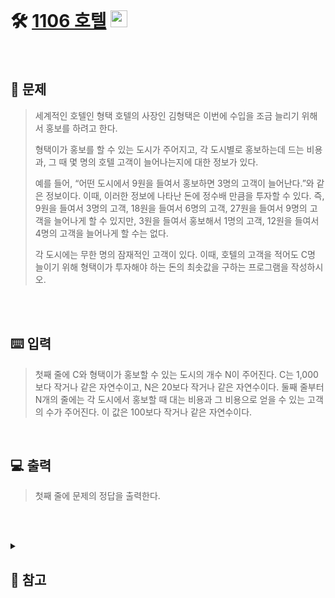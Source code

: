 <br>

# 🛠️ [1106 호텔](http://www.acmicpc.net/problem/1106) <img height="27px" width="27px" src="https://static.solved.ac/tier_small/12.svg"/>
<br>

## 📖 문제
>세계적인 호텔인 형택 호텔의 사장인 김형택은 이번에 수입을 조금 늘리기 위해서 홍보를 하려고 한다.
>
>형택이가 홍보를 할 수 있는 도시가 주어지고, 각 도시별로 홍보하는데 드는 비용과, 그 때 몇 명의 호텔 고객이 늘어나는지에 대한 정보가 있다.
>
>예를 들어, “어떤 도시에서 9원을 들여서 홍보하면 3명의 고객이 늘어난다.”와 같은 정보이다. 이때, 이러한 정보에 나타난 돈에 정수배 만큼을 투자할 수 있다. 즉, 9원을 들여서 3명의 고객, 18원을 들여서 6명의 고객, 27원을 들여서 9명의 고객을 늘어나게 할 수 있지만, 3원을 들여서 홍보해서 1명의 고객, 12원을 들여서 4명의 고객을 늘어나게 할 수는 없다.
>
>각 도시에는 무한 명의 잠재적인 고객이 있다. 이때, 호텔의 고객을 적어도 C명 늘이기 위해 형택이가 투자해야 하는 돈의 최솟값을 구하는 프로그램을 작성하시오.

<br><br>

## ⌨️ 입력
>첫째 줄에 C와 형택이가 홍보할 수 있는 도시의 개수 N이 주어진다. C는 1,000보다 작거나 같은 자연수이고, N은 20보다 작거나 같은 자연수이다. 둘째 줄부터 N개의 줄에는 각 도시에서 홍보할 때 대는 비용과 그 비용으로 얻을 수 있는 고객의 수가 주어진다. 이 값은 100보다 작거나 같은 자연수이다.

<br>

## 💻 출력
>첫째 줄에 문제의 정답을 출력한다.

<br><br>

<details>
  
  <summary> 
  
  ## 🎈 참고
  </summary>
  <br>
  
## 📄 로직
>- 크기 C+1 의 `dp[]`선언
>- 각 홍보별로 고객 0 ~ C명을 얻기 위해 필요한 비용을 `dp[]`에 저장
>- 모든 홍보 정보를 탐색하며 dp에 저장된 값보다 작다면 `dp[]`갱신

  ```
  입력 예시
  12 2
  3 5
  1 1
  ```

>![스크린샷 2024-10-31 170838](https://github.com/user-attachments/assets/8a115be3-f359-4da1-ad13-ac168675b86d)
>  
>위 그림과 같이 입력받은 값(도시 홍보 비용, 얻을 고객 수)를 각각 배열로 만듦
>
>각 홍보 별로 하나씩 dp배열과 비교해가며 dp배열 갱신

</details>

<br><br>

